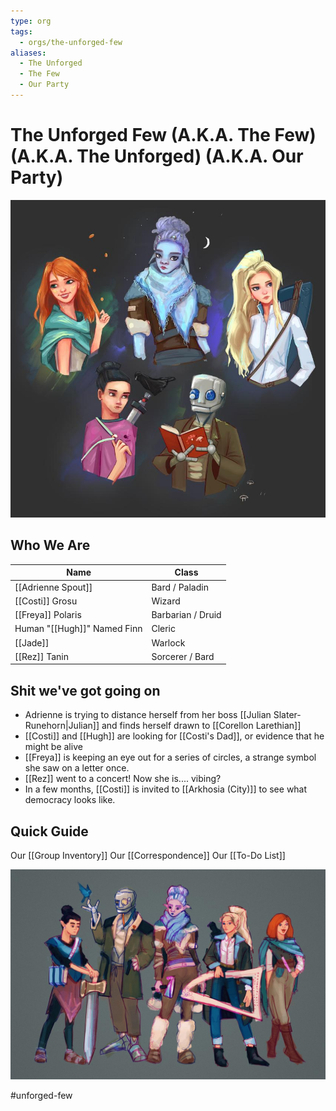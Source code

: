 ```yaml
---
type: org
tags:
  - orgs/the-unforged-few
aliases:
  - The Unforged
  - The Few
  - Our Party
---
```


# The Unforged Few (A.K.A. The Few) (A.K.A. The Unforged) (A.K.A. Our Party)
![](/assets/obsidian/our%20party%20group%202.jpeg)

## Who We Are

|Name| Class|
|------|------|
| [[Adrienne Spout]] | Bard / Paladin |
| [[Costi]] Grosu | Wizard |
| [[Freya]] Polaris | Barbarian / Druid |
| Human "[[Hugh]]" Named Finn | Cleric |
| [[Jade]] | Warlock |
| [[Rez]] Tanin | Sorcerer / Bard |




## Shit we've got going on
- Adrienne is trying to distance herself from her boss [[Julian Slater-Runehorn|Julian]] and finds herself drawn to [[Corellon Larethian]]
- [[Costi]] and [[Hugh]] are looking for [[Costi's Dad]], or evidence that he might be alive
- [[Freya]] is keeping an eye out for a series of circles, a strange symbol she saw on a letter once.
- [[Rez]] went to a concert! Now she is.... vibing? 
- In a few months, [[Costi]] is invited to [[Arkhosia (City)]] to see what democracy looks like.


## Quick Guide
Our [[Group Inventory]]
Our [[Correspondence]]
Our [[To-Do List]]


![](/assets/obsidian/our%20party%20group%203.jpeg)

#unforged-few
